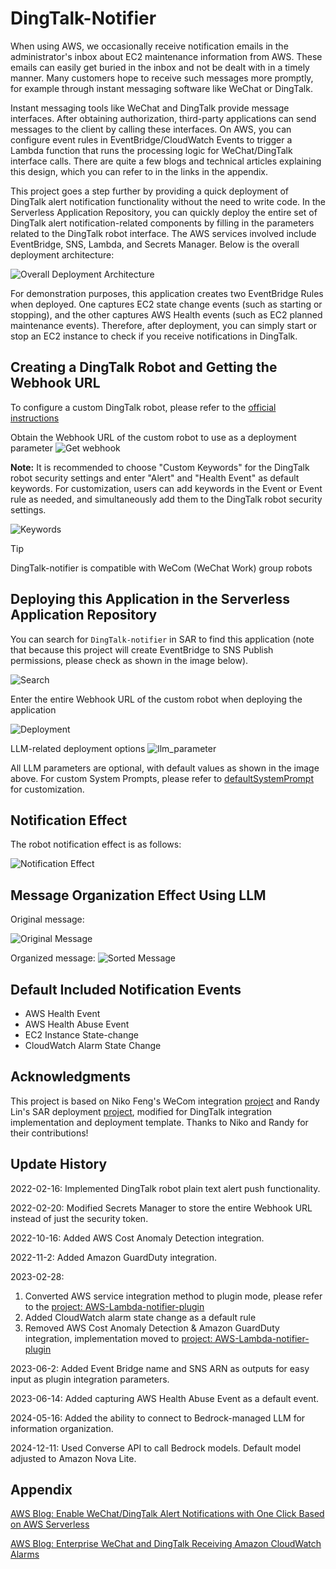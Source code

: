 # DingTalk-Notifier

When using AWS, we occasionally receive notification emails in the administrator's inbox about EC2 maintenance information from AWS. These emails can easily get buried in the inbox and not be dealt with in a timely manner. Many customers hope to receive such messages more promptly, for example through instant messaging software like WeChat or DingTalk.

Instant messaging tools like WeChat and DingTalk provide message interfaces. After obtaining authorization, third-party applications can send messages to the client by calling these interfaces. On AWS, you can configure event rules in EventBridge/CloudWatch Events to trigger a Lambda function that runs the processing logic for WeChat/DingTalk interface calls. There are quite a few blogs and technical articles explaining this design, which you can refer to in the links in the appendix.

This project goes a step further by providing a quick deployment of DingTalk alert notification functionality without the need to write code. In the Serverless Application Repository, you can quickly deploy the entire set of DingTalk alert notification-related components by filling in the parameters related to the DingTalk robot interface. The AWS services involved include EventBridge, SNS, Lambda, and Secrets Manager. Below is the overall deployment architecture:

![Overall Deployment Architecture](images/architecture.png)

For demonstration purposes, this application creates two EventBridge Rules when deployed. One captures EC2 state change events (such as starting or stopping), and the other captures AWS Health events (such as EC2 planned maintenance events). Therefore, after deployment, you can simply start or stop an EC2 instance to check if you receive notifications in DingTalk.

## Creating a DingTalk Robot and Getting the Webhook URL

To configure a custom DingTalk robot, please refer to the [official instructions](https://open.dingtalk.com/document/robots/custom-robot-access)

Obtain the Webhook URL of the custom robot to use as a deployment parameter
![Get webhook](images/webhook.png)

**Note:** It is recommended to choose "Custom Keywords" for the DingTalk robot security settings and enter "Alert" and "Health Event" as default keywords. For customization, users can add keywords in the Event or Event rule as needed, and simultaneously add them to the DingTalk robot security settings.

![Keywords](images/dingtalk-sec-setting.png)

> [!TIP]
> DingTalk-notifier is compatible with WeCom (WeChat Work) group robots

## Deploying this Application in the Serverless Application Repository

You can search for `DingTalk-notifier` in SAR to find this application (note that because this project will create EventBridge to SNS Publish permissions, please check as shown in the image below).

![Search](images/search_sar.png)

Enter the entire Webhook URL of the custom robot when deploying the application

![Deployment](images/deployment.png)

LLM-related deployment options
![llm_parameter](images/llm_parameter.png)

All LLM parameters are optional, with default values as shown in the image above. For custom System Prompts, please refer to [defaultSystemPrompt](layer/python/claude.py) for customization.

## Notification Effect

The robot notification effect is as follows:

![Notification Effect](images/notification.png)

## Message Organization Effect Using LLM

Original message:

![Original Message](images/origin_msg.png)

Organized message:
![Sorted Message](images/sort_msg.png)

## Default Included Notification Events
* AWS Health Event
* AWS Health Abuse Event
* EC2 Instance State-change
* CloudWatch Alarm State Change

## Acknowledgments

This project is based on Niko Feng's WeCom integration [project](https://github.com/nikosheng/wechat-lambda-layer-sam) and Randy Lin's SAR deployment [project](https://github.com/linjungz/wechat-notifier.git), modified for DingTalk integration implementation and deployment template. Thanks to Niko and Randy for their contributions!

## Update History

2022-02-16:
Implemented DingTalk robot plain text alert push functionality.

2022-02-20:
Modified Secrets Manager to store the entire Webhook URL instead of just the security token.

2022-10-16:
Added AWS Cost Anomaly Detection integration.

2022-11-2:
Added Amazon GuardDuty integration.

2023-02-28:
1. Converted AWS service integration method to plugin mode, please refer to the [project: AWS-Lambda-notifier-plugin](https://github.com/Chris-wa-He/AWS-Lambda-notifier-plugin)
2. Added CloudWatch alarm state change as a default rule
3. Removed AWS Cost Anomaly Detection & Amazon GuardDuty integration, implementation moved to [project: AWS-Lambda-notifier-plugin](https://github.com/Chris-wa-He/AWS-Lambda-notifier-plugin)

2023-06-2:
Added Event Bridge name and SNS ARN as outputs for easy input as plugin integration parameters.

2023-06-14:
Added capturing AWS Health Abuse Event as a default event.

2024-05-16:
Added the ability to connect to Bedrock-managed LLM for information organization.

2024-12-11:
Used Converse API to call Bedrock models. Default model adjusted to Amazon Nova Lite.

## Appendix

[AWS Blog: Enable WeChat/DingTalk Alert Notifications with One Click Based on AWS Serverless
](https://aws.amazon.com/cn/blogs/china/enable-wechat-dingtalk-alarm-notification-with-one-click-based-on-aws-serverless/)

[AWS Blog: Enterprise WeChat and DingTalk Receiving Amazon CloudWatch Alarms
](https://aws.amazon.com/cn/blogs/china/enterprise-wechat-and-dingtalk-receiving-amazon-cloudwatch-alarms/)
